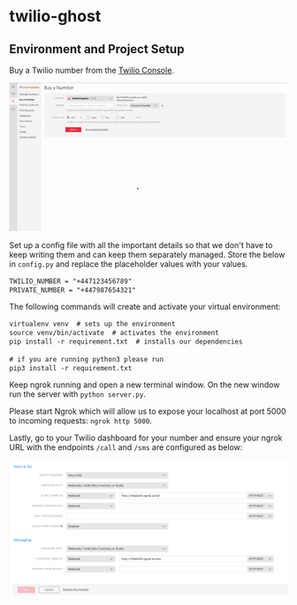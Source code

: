 # twilio-ghost

## Environment and Project Setup

Buy a Twilio number from the [Twilio Console](https://www.twilio.com/console/phone-numbers/search/).

![](buy-number.gif)

Set up a config file with all the important details so that we don't have to keep writing them and can keep them separately managed. Store the below in `config.py` and replace the placeholder values with your values.

```
TWILIO_NUMBER = "+447123456789"
PRIVATE_NUMBER = "+447987654321"
```

The following commands will create and activate your virtual environment:
```
virtualenv venv  # sets up the environment
source venv/bin/activate  # activates the environment
pip install -r requirement.txt  # installs our dependencies

# if you are running python3 please run
pip3 install -r requirement.txt
```

Keep ngrok running and open a new terminal window. On the new window run the server with `python server.py`.

Please start Ngrok which will allow us to expose your localhost at port 5000 to incoming requests: `ngrok http 5000`.

Lastly, go to your Twilio dashboard for your number and ensure your ngrok URL with the endpoints `/call` and `/sms` are configured as below:

![](webhook-setup.png)
